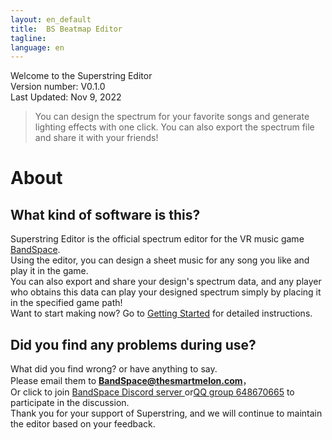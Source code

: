 ```yaml
---
layout: en_default
title:  BS Beatmap Editor
tagline: 
language: en
---
```


Welcome to the Superstring Editor  
Version number: V0.1.0  
Last Updated: Nov 9, 2022  

> You can design the spectrum for your favorite songs and generate lighting effects with one click. You can also export the spectrum file and share it with your friends!

# About

## **What kind of software is this?**
Superstring Editor is the official spectrum editor for the VR music game [BandSpace](https://store.steampowered.com/app/2182070).  
Using the editor, you can design a sheet music for any song you like and play it in the game.  
You can also export and share your design's spectrum data, and any player who obtains this data can play your designed spectrum simply by placing it in the specified game path!  
Want to start making now? Go to [Getting Started](getting-started) for detailed instructions.

## **Did you find any problems during use?**
What did you find wrong? or have anything to say.  
Please email them to **BandSpace@thesmartmelon.com**，  
Or click to join [BandSpace Discord server ](https://discord.com/invite/HWbeUGfVpD)or[QQ group 648670665](https://jq.qq.com/?_wv=1027&k=VfRPDaKg) to participate in the discussion.  
Thank you for your support of Superstring, and we will continue to maintain the editor based on your feedback.  
